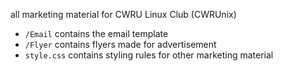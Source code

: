 all marketing material for CWRU Linux Club (CWRUnix)
- `/Email` contains the email template
- `/Flyer` contains flyers made for advertisement
- `style.css` contains styling rules for other marketing material
